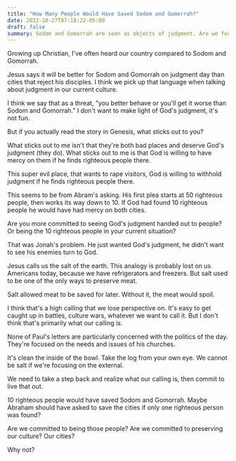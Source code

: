 ```yaml
---
title: "How Many People Would Have Saved Sodom and Gomorrah?"
date: 2022-10-27T07:18:22-05:00
draft: false
summary: Sodom and Gomorrah are seen as objects of judgment. Are we focusing on the wrong part of the story?
---
```


Growing up Christian, I've often heard our country compared to Sodom and Gomorrah.

Jesus says it will be better for Sodom and Gomorrah on judgment day than cities that reject his disciples. I think we pick up that language when talking about judgment in our current culture.

I think we say that as a threat, "you better behave or you'll get it worse than Sodom and Gomorrah." I don't want to make light of God's judgment, it's not fun. 

But if you actually read the story in Genesis, what sticks out to you?

What sticks out to me isn't that they're both bad places and deserve God's judgment (they do). What sticks out to me is that God is willing to have mercy on them if he finds righteous people there.

This super evil place, that wants to rape visitors, God is willing to withhold judgment if he finds righteous people there.

This seems to be from Abram's asking. His first plea starts at 50 righteous people, then works its way down to 10. If God had found 10 righteous people he would have had mercy on both cities.

Are you more committed to seeing God's judgment handed out to people? Or being the 10 righteous people in your current situation?

That was Jonah's problem. He just wanted God's judgment, he didn't want to see his enemies turn to God.

Jesus calls us the salt of the earth. This analogy is probably lost on us Americans today, because we have refrigerators and freezers. But salt used to be one of the only ways to preserve meat.

Salt allowed meat to be saved for later. Without it, the meat would spoil.

I think that's a high calling that we lose perspective on. It's easy to get caught up in battles, culture wars, whatever we want to call it. But I don't think that's primarily what our calling is.

None of Paul's letters are particularly concerned with the politics of the day. They're focused on the needs and issues of his churches. 

It's clean the inside of the bowl. Take the log from your own eye. We cannot be salt if we're focusing on the external.

We need to take a step back and realize what our calling is, then commit to live that out.

10 righteous people would have saved Sodom and Gomorrah. Maybe Abraham should have asked to save the cities if only one righteous person was found?

Are we committed to being those people? Are we committed to preserving our culture? Our cities?

Why not?
